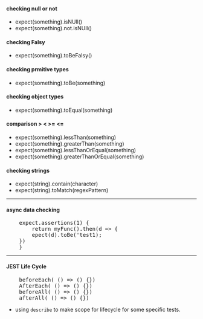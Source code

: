 #### checking null or not

-   expect(something).isNUll()
-   expect(something).not.isNUll()

#### checking Falsy

-   expect(something).toBeFalsy()

#### checking prmitive types

-   expect(something).toBe(something)

#### checking object types

-   expect(something).toEqual(something)

#### comparison > < >= <=

-   expect(something).lessThan(something)
-   expect(something).greaterThan(something)
-   expect(something).lessThanOrEqual(something)
-   expect(something).greaterThanOrEqual(something)

#### checking strings

-   expect(string).contain(character)
-   expect(string).toMatch(regexPattern)

---

#### async data checking

<pre>
    expect.assertions(1) {
        return myFunc().then(d => {
        epect(d).toBe('test1);
    })
    }
</pre>

---

#### JEST Life Cycle

<pre>
    beforeEach( () => () {})
    AfterEach( () => () {})
    beforeAll( () => () {})
    afterAll( () => () {})
</pre>

-   using `describe` to make scope for lifecycle for some specific tests.

